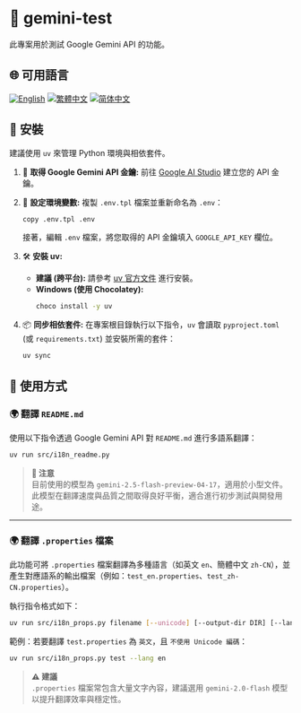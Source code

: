 # 🧪 gemini-test

此專案用於測試 Google Gemini API 的功能。

## 🌐 可用語言

[![English](https://img.shields.io/badge/English-Click-yellow)](README_en.md)
[![繁體中文](https://img.shields.io/badge/繁體中文-Click-orange)](README.md)
[![简体中文](https://img.shields.io/badge/简体中文-Click-green)](README_zh-CN.md)

## 🔧 安裝

建議使用 `uv` 來管理 Python 環境與相依套件。

1.  🔑 **取得 Google Gemini API 金鑰:**
    前往 [Google AI Studio](https://aistudio.google.com/apikey) 建立您的 API 金鑰。

2.  📄 **設定環境變數:**
    複製 `.env.tpl` 檔案並重新命名為 `.env`：
    ```bash
    copy .env.tpl .env
    ```
    接著，編輯 `.env` 檔案，將您取得的 API 金鑰填入 `GOOGLE_API_KEY` 欄位。

3.  🛠️ **安裝 uv:**
    *   **建議 (跨平台):** 請參考 [uv 官方文件](https://github.com/astral-sh/uv#installation) 進行安裝。
    *   **Windows (使用 Chocolatey):**
        ```bash
        choco install -y uv
        ```

4.  📦 **同步相依套件:**
    在專案根目錄執行以下指令，`uv` 會讀取 `pyproject.toml` (或 `requirements.txt`) 並安裝所需的套件：
    ```bash
    uv sync
    ```

## 🚀 使用方式

### 🌍 翻譯 `README.md`

使用以下指令透過 Google Gemini API 對 `README.md` 進行多語系翻譯：

```bash
uv run src/i18n_readme.py
```

> **📝 注意**  
> 目前使用的模型為 `gemini-2.5-flash-preview-04-17`，適用於小型文件。此模型在翻譯速度與品質之間取得良好平衡，適合進行初步測試與開發用途。

---

### 🌍 翻譯 `.properties` 檔案

此功能可將 `.properties` 檔案翻譯為多種語言（如英文 `en`、簡體中文 `zh-CN`），並產生對應語系的輸出檔案（例如：`test_en.properties`、`test_zh-CN.properties`）。

執行指令格式如下：

```bash
uv run src/i18n_props.py filename [--unicode] [--output-dir DIR] [--lang LANG1,LANG2,...]
```

範例：若要翻譯 `test.properties` 為 `英文`，且 `不使用 Unicode 編碼`：

```bash
uv run src/i18n_props.py test --lang en
```

> **⚠️ 建議**  
> `.properties` 檔案常包含大量文字內容，建議選用 `gemini-2.0-flash` 模型以提升翻譯效率與穩定性。
